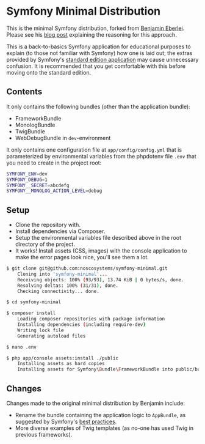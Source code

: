 # Symfony Minimal Distribution

This is the minimal Symfony distribution, forked from [Benjamin Eberlei](https://github.com/beberlie/symfony-minimal-distribution).
Please see his [blog post](http://whitewashing.de/2014/10/26/symfony_all_the_things_web.html "Symfony All The Things (Web)") explaining the reasoning for this approach.

This is a back-to-basics Symfony application for educational purposes to explain (to those not familiar with Symfony) how one is laid out; the extras provided by Symfony's [standard edition application](https://github.com/symfony/framework-standard-edition) may cause unnecessary confusion. It is recommended that you get comfortable with this before moving onto the standard edition.

## Contents

It only contains the following bundles (other than the application bundle):

- FrameworkBundle
- MonologBundle
- TwigBundle
- WebDebugBundle in `dev`-environment

It only contains one configuration file at `app/config/config.yml` that is parameterized by environmental variables from the phpdotenv file `.env` that you need to create in the project root:

```bash
SYMFONY_ENV=dev
SYMFONY_DEBUG=1
SYMFONY__SECRET=abcdefg
SYMFONY__MONOLOG_ACTION_LEVEL=debug
```

## Setup

- Clone the repository with.
- Install dependencies via Composer.
- Setup the environmental variables file described above in the root directory of the project.
- It works! Install assets (CSS, images) with the console application to make the error pages look nice, you'll see them a lot.

```bash
$ git clone git@github.com:noscosystems/symfony-minimal.git
    Cloning into 'symfony-minimal'...
    Receiving objects: 100% (93/93), 13.74 KiB | 0 bytes/s, done.
    Resolving deltas: 100% (31/31), done.
    Checking connectivity... done.

$ cd symfony-minimal

$ composer install
    Loading composer repositories with package information
    Installing dependencies (including require-dev)
    Writing lock file
    Generating autoload files

$ nano .env

$ php app/console assets:install ./public
    Installing assets as hard copies
    Installing assets for Symfony\Bundle\FrameworkBundle into public/bundles/framework
```

## Changes

Changes made to the original minimal distribution by Benjamin include:

- Rename the bundle containing the application logic to `AppBundle`, as suggested by Symfony's [best practices](http://symfony.com/doc/current/best_practices/index.html).
- More diverse examples of Twig templates (as no-one has used Twig in previous frameworks).
